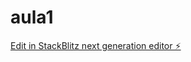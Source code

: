 # aula1

[Edit in StackBlitz next generation editor ⚡️](https://stackblitz.com/~/github.com/Kaique7Klingel/aula1)